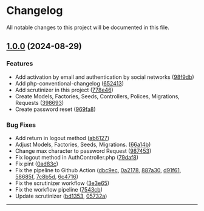 <!--- BEGIN HEADER -->
# Changelog

All notable changes to this project will be documented in this file.
<!--- END HEADER -->

## [1.0.0](https://github.com/celsonery/pit-api/compare/eb11518dcf1a0f30f171b1ab0d9ae0b61d07f72e...v1.0.0) (2024-08-29)

### Features

* Add activation by email and authentication by social networks ([98f9db](https://github.com/celsonery/pit-api/commit/98f9dbcf6ea8ec500f609cc395ac22c95f4ce19c))
* Add php-conventional-changelog ([652413](https://github.com/celsonery/pit-api/commit/6524130cd883d58fd9155fd7ca3955b2fb6ec3c1))
* Add scrutinizer in this project ([778e46](https://github.com/celsonery/pit-api/commit/778e46fa818821580b757068ac7e4c0128b53f94))
* Create Models, Factories, Seeds, Controllers, Polices, Migrations, Requests ([398693](https://github.com/celsonery/pit-api/commit/398693b5c4ad70fc32f72e9801a686c9b9d11b8c))
* Create password reset ([969fa8](https://github.com/celsonery/pit-api/commit/969fa8ba2a745f2ace7862c8cc11cd647e01f328))

### Bug Fixes

* Add return in logout method ([ab6127](https://github.com/celsonery/pit-api/commit/ab61275612a702dc76d0bbe9bf883e9b1f7a1612))
* Adjust Models, Factories, Seeds, Migrations. ([66a14b](https://github.com/celsonery/pit-api/commit/66a14baadd7b370ab6fff26d751940f22145d3f5))
* Change max character to password Request ([987453](https://github.com/celsonery/pit-api/commit/9874536d899441a1f2954fe50ab0db00269043fc))
* Fix logout method in AuthController.php ([79daf8](https://github.com/celsonery/pit-api/commit/79daf839bc75acb30c030d91e1469c5023f69692))
* Fix pint ([0ad83c](https://github.com/celsonery/pit-api/commit/0ad83cea6a0a621a00a39453735864cf5b437048))
* Fix the pipeline to Github Action ([dbc9ec](https://github.com/celsonery/pit-api/commit/dbc9ec8381bf82a4b9279e36dde89a16370b4db5), [0a2178](https://github.com/celsonery/pit-api/commit/0a2178ce8ef2fd750c1fd945234299c7899a469b), [887a30](https://github.com/celsonery/pit-api/commit/887a30b6548a14091df13082dbbdd3a4ac487dbc), [d91f61](https://github.com/celsonery/pit-api/commit/d91f61d05a0f42245395dae4f2995c590ba61459), [58685f](https://github.com/celsonery/pit-api/commit/58685fb698e398481862cb45ad8b5df0f546cce4), [7c8b5d](https://github.com/celsonery/pit-api/commit/7c8b5d7cd09a71f808fcd33d002cc7cf5a5d9c6d), [6c4716](https://github.com/celsonery/pit-api/commit/6c4716613a15a892fcedfdd3c2fb3b225f9f04e1))
* Fix the scrutinizer workflow ([3e3e65](https://github.com/celsonery/pit-api/commit/3e3e652defb1aad703d1be4aaeb13899f6b93134))
* Fix the workflow pipeline ([7543cb](https://github.com/celsonery/pit-api/commit/7543cb3631c6c42d09f4e0d4bc148fb2c647c138))
* Update scrutinizer ([bd1353](https://github.com/celsonery/pit-api/commit/bd1353300e7156430175d16f07dda467f38560bf), [05732a](https://github.com/celsonery/pit-api/commit/05732a93ba3cd95e489b627563dfd71013701648))


---

